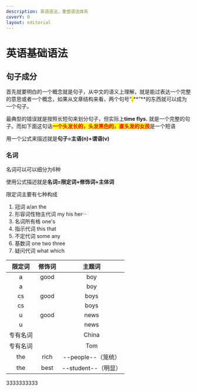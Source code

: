 ```yaml
---
description: 英语语法，重塑语法体系
coverY: 0
layout: editorial
---
```


# 英语基础语法

## 句子成分

首先就要明白的一个概念就是句子，从中文的语义上理解，就是能过表达一个完整的意思或者一个概念，如果从文章结构来看，两个句号“<mark style="color:red;">**.**</mark>**”**的东西就可以成为一个句子。

最典型的错误就是按照长短句来划分句子，但实际上**time flys.** 就是一个完整的句子。而如下面这句话<mark style="color:red;">**一个头发长的，头发黑色的，直头发的女孩**</mark>是一个短语

用一个公式来描述就是**句子=主语(n)+谓语(v)**

### 名词

名词可以可以细分为6种

使用公式描述就是**名词=限定词+修饰词+主体词**

限定词主要有七种构成

1. 冠词  a/an the
2. 形容词性物主代词 my his her···
3. 名词所有格  one's
4. 指示代词  this that
5. 不定代词 some any&#x20;
6. 基数词 one two three
7. 疑问代词 what which

|  限定词 |  修饰词  |       主题词       |
| :--: | :---: | :-------------: |
|   a  | good  |       boy       |
|   a  |       |       boy       |
|  cs  |  good |       boys      |
|  cs  |       |       boys      |
|   u  |  good |       news      |
|   u  |       |       news      |
| 专有名词 |       |      China      |
| 专有名词 |       |       Tom       |
|  the |  rich |  --people--（笼统） |
|  the |  best | --student--（明显） |

3333333333